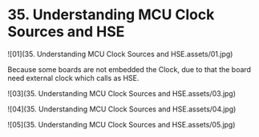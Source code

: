# 35. Understanding MCU Clock Sources and HSE



![01](35. Understanding MCU Clock Sources and HSE.assets/01.jpg)

Because some boards are not embedded the Clock, due to that the board need external clock which calls as HSE.

![03](35. Understanding MCU Clock Sources and HSE.assets/03.jpg)

![04](35. Understanding MCU Clock Sources and HSE.assets/04.jpg)

![05](35. Understanding MCU Clock Sources and HSE.assets/05.jpg)